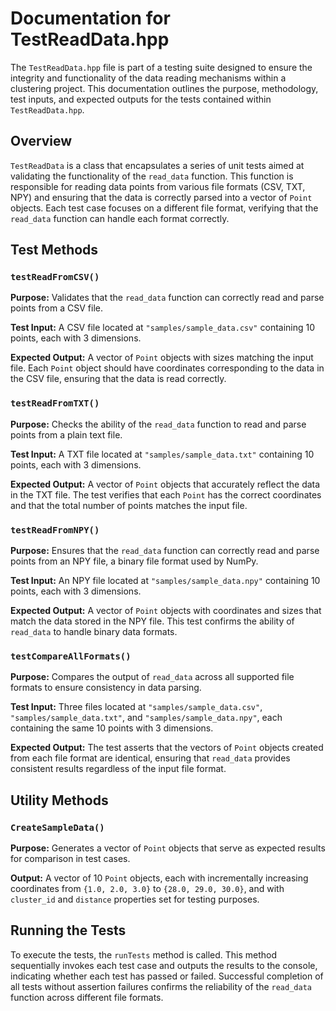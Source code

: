 # Documentation for TestReadData.hpp

The `TestReadData.hpp` file is part of a testing suite designed to ensure the integrity and functionality of the data reading mechanisms within a clustering project. This documentation outlines the purpose, methodology, test inputs, and expected outputs for the tests contained within `TestReadData.hpp`.

## Overview

`TestReadData` is a class that encapsulates a series of unit tests aimed at validating the functionality of the `read_data` function. This function is responsible for reading data points from various file formats (CSV, TXT, NPY) and ensuring that the data is correctly parsed into a vector of `Point` objects. Each test case focuses on a different file format, verifying that the `read_data` function can handle each format correctly.

## Test Methods

### `testReadFromCSV()`

**Purpose:** Validates that the `read_data` function can correctly read and parse points from a CSV file.

**Test Input:** A CSV file located at `"samples/sample_data.csv"` containing 10 points, each with 3 dimensions.

**Expected Output:** A vector of `Point` objects with sizes matching the input file. Each `Point` object should have coordinates corresponding to the data in the CSV file, ensuring that the data is read correctly.

### `testReadFromTXT()`

**Purpose:** Checks the ability of the `read_data` function to read and parse points from a plain text file.

**Test Input:** A TXT file located at `"samples/sample_data.txt"` containing 10 points, each with 3 dimensions.

**Expected Output:** A vector of `Point` objects that accurately reflect the data in the TXT file. The test verifies that each `Point` has the correct coordinates and that the total number of points matches the input file.

### `testReadFromNPY()`

**Purpose:** Ensures that the `read_data` function can correctly read and parse points from an NPY file, a binary file format used by NumPy.

**Test Input:** An NPY file located at `"samples/sample_data.npy"` containing 10 points, each with 3 dimensions.

**Expected Output:** A vector of `Point` objects with coordinates and sizes that match the data stored in the NPY file. This test confirms the ability of `read_data` to handle binary data formats.

### `testCompareAllFormats()`

**Purpose:** Compares the output of `read_data` across all supported file formats to ensure consistency in data parsing.

**Test Input:** Three files located at `"samples/sample_data.csv"`, `"samples/sample_data.txt"`, and `"samples/sample_data.npy"`, each containing the same 10 points with 3 dimensions.

**Expected Output:** The test asserts that the vectors of `Point` objects created from each file format are identical, ensuring that `read_data` provides consistent results regardless of the input file format.

## Utility Methods

### `CreateSampleData()`

**Purpose:** Generates a vector of `Point` objects that serve as expected results for comparison in test cases.

**Output:** A vector of 10 `Point` objects, each with incrementally increasing coordinates from `{1.0, 2.0, 3.0}` to `{28.0, 29.0, 30.0}`, and with `cluster_id` and `distance` properties set for testing purposes.

## Running the Tests

To execute the tests, the `runTests` method is called. This method sequentially invokes each test case and outputs the results to the console, indicating whether each test has passed or failed. Successful completion of all tests without assertion failures confirms the reliability of the `read_data` function across different file formats.